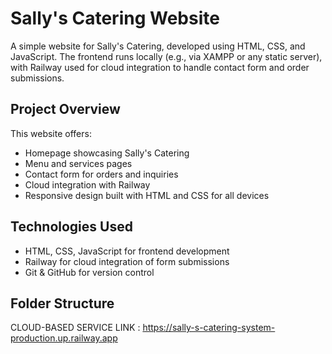 # Sally's Catering Website

A simple website for Sally's Catering, developed using HTML, CSS, and JavaScript. The frontend runs locally (e.g., via XAMPP or any static server), with Railway used for cloud integration to handle contact form and order submissions.

## Project Overview

This website offers:  
- Homepage showcasing Sally's Catering  
- Menu and services pages  
- Contact form for orders and inquiries  
- Cloud integration with Railway 
- Responsive design built with HTML and CSS for all devices  

## Technologies Used

- HTML, CSS, JavaScript for frontend development  
- Railway for cloud integration of form submissions  
- Git & GitHub for version control  

## Folder Structure





CLOUD-BASED SERVICE LINK : https://sally-s-catering-system-production.up.railway.app
